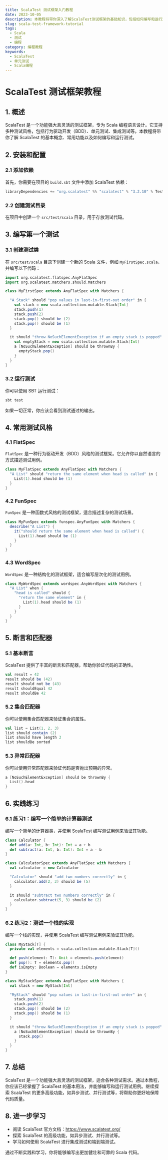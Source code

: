 ```yaml
---
title: ScalaTest 测试框架入门教程
date: 2023-10-05
description: 本教程将带你深入了解ScalaTest测试框架的基础知识，包括如何编写和运行测试用例，以及如何利用ScalaTest进行高效的单元测试。
slug: scala-test-framework-tutorial
tags:
  - Scala
  - 测试
  - 编程
category: 编程教程
keywords:
  - ScalaTest
  - 单元测试
  - Scala编程
---
```


# ScalaTest 测试框架教程

## 1. 概述

ScalaTest 是一个功能强大且灵活的测试框架，专为 Scala 编程语言设计。它支持多种测试风格，包括行为驱动开发（BDD）、单元测试、集成测试等。本教程将带你了解 ScalaTest 的基本概念、常用功能以及如何编写和运行测试。

## 2. 安装和配置

### 2.1 添加依赖

首先，你需要在项目的 `build.sbt` 文件中添加 ScalaTest 依赖：

```scala
libraryDependencies += "org.scalatest" %% "scalatest" % "3.2.10" % Test
```

### 2.2 创建测试目录

在项目中创建一个 `src/test/scala` 目录，用于存放测试代码。

## 3. 编写第一个测试

### 3.1 创建测试类

在 `src/test/scala` 目录下创建一个新的 Scala 文件，例如 `MyFirstSpec.scala`，并编写以下代码：

```scala
import org.scalatest.flatspec.AnyFlatSpec
import org.scalatest.matchers.should.Matchers

class MyFirstSpec extends AnyFlatSpec with Matchers {

  "A Stack" should "pop values in last-in-first-out order" in {
    val stack = new scala.collection.mutable.Stack[Int]
    stack.push(1)
    stack.push(2)
    stack.pop() should be (2)
    stack.pop() should be (1)
  }

  it should "throw NoSuchElementException if an empty stack is popped" in {
    val emptyStack = new scala.collection.mutable.Stack[Int]
    a [NoSuchElementException] should be thrownBy {
      emptyStack.pop()
    }
  }
}
```

### 3.2 运行测试

你可以使用 SBT 运行测试：

```bash
sbt test
```

如果一切正常，你应该会看到测试通过的输出。

## 4. 常用测试风格

### 4.1 FlatSpec

`FlatSpec` 是一种行为驱动开发（BDD）风格的测试框架。它允许你以自然语言的方式描述测试用例。

```scala
class MyFlatSpec extends AnyFlatSpec with Matchers {
  "A List" should "return the same element when head is called" in {
    List(1).head should be (1)
  }
}
```

### 4.2 FunSpec

`FunSpec` 是一种函数式风格的测试框架，适合描述复杂的测试场景。

```scala
class MyFunSpec extends funspec.AnyFunSpec with Matchers {
  describe("A List") {
    it("should return the same element when head is called") {
      List(1).head should be (1)
    }
  }
}
```

### 4.3 WordSpec

`WordSpec` 是一种结构化的测试框架，适合编写层次化的测试用例。

```scala
class MyWordSpec extends wordspec.AnyWordSpec with Matchers {
  "A List" when {
    "head is called" should {
      "return the same element" in {
        List(1).head should be (1)
      }
    }
  }
}
```

## 5. 断言和匹配器

### 5.1 基本断言

ScalaTest 提供了丰富的断言和匹配器，帮助你验证代码的正确性。

```scala
val result = 42
result should be (42)
result should not be (43)
result shouldEqual 42
result shouldBe 42
```

### 5.2 集合匹配器

你可以使用集合匹配器来验证集合的属性。

```scala
val list = List(1, 2, 3)
list should contain (2)
list should have length 3
list shouldBe sorted
```

### 5.3 异常匹配器

你可以使用异常匹配器来验证代码是否抛出预期的异常。

```scala
a [NoSuchElementException] should be thrownBy {
  List().head
}
```

## 6. 实践练习

### 6.1 练习1：编写一个简单的计算器测试

编写一个简单的计算器类，并使用 ScalaTest 编写测试用例来验证其功能。

```scala
class Calculator {
  def add(a: Int, b: Int): Int = a + b
  def subtract(a: Int, b: Int): Int = a - b
}

class CalculatorSpec extends AnyFlatSpec with Matchers {
  val calculator = new Calculator

  "Calculator" should "add two numbers correctly" in {
    calculator.add(2, 3) should be (5)
  }

  it should "subtract two numbers correctly" in {
    calculator.subtract(5, 3) should be (2)
  }
}
```

### 6.2 练习2：测试一个栈的实现

编写一个栈的实现，并使用 ScalaTest 编写测试用例来验证其功能。

```scala
class MyStack[T] {
  private val elements = scala.collection.mutable.Stack[T]()

  def push(element: T): Unit = elements.push(element)
  def pop(): T = elements.pop()
  def isEmpty: Boolean = elements.isEmpty
}

class MyStackSpec extends AnyFlatSpec with Matchers {
  val stack = new MyStack[Int]

  "MyStack" should "pop values in last-in-first-out order" in {
    stack.push(1)
    stack.push(2)
    stack.pop() should be (2)
    stack.pop() should be (1)
  }

  it should "throw NoSuchElementException if an empty stack is popped" in {
    a [NoSuchElementException] should be thrownBy {
      stack.pop()
    }
  }
}
```

## 7. 总结

ScalaTest 是一个功能强大且灵活的测试框架，适合各种测试需求。通过本教程，你应该已经掌握了 ScalaTest 的基本用法，并能够编写和运行测试用例。继续探索 ScalaTest 的更多高级功能，如异步测试、并行测试等，将帮助你更好地保障代码质量。

## 8. 进一步学习

- 阅读 ScalaTest 官方文档：https://www.scalatest.org/
- 探索 ScalaTest 的高级功能，如异步测试、并行测试等。
- 学习如何使用 ScalaTest 进行集成测试和端到端测试。

通过不断实践和学习，你将能够编写出更加健壮和可靠的 Scala 代码。